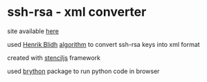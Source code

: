 # ssh-rsa - xml converter

site available [here](https://ssh-rsa-to-xml.firebaseapp.com)

used [Henrik Blidh](https://gist.github.com/hbldh) [algorithm](https://gist.github.com/hbldh/1c99de93987cad0fe0b59983132b9f3c) to convert ssh-rsa keys into xml format

created with [stenciljs](https://stenciljs.com/) framework

used [brython](https://github.com/brython-dev/brython) package to run python code in browser
